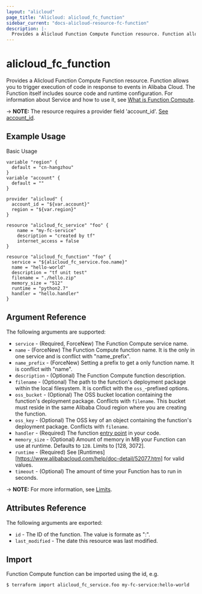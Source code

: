 ```yaml
---
layout: "alicloud"
page_title: "Alicloud: alicloud_fc_function"
sidebar_current: "docs-alicloud-resource-fc-function"
description: |-
  Provides a Alicloud Function Compute Function resource. Function allows you to trigger execution of code in response to events in Alibaba Cloud. The Function itself includes source code and runtime configuration.
---
```


# alicloud\_fc\_function

Provides a Alicloud Function Compute Function resource. Function allows you to trigger execution of code in response to events in Alibaba Cloud. The Function itself includes source code and runtime configuration.
 For information about Service and how to use it, see [What is Function Compute](https://www.alibabacloud.com/help/doc-detail/52895.htm).

-> **NOTE:** The resource requires a provider field 'account_id'. [See account_id](https://www.terraform.io/docs/providers/alicloud/index.html#account_id).

## Example Usage

Basic Usage

```
variable "region" {
  default = "cn-hangzhou"
}
variable "account" {
  default = ""
}

provider "alicloud" {
  account_id = "${var.account}"
  region = "${var.region}"
}

resource "alicloud_fc_service" "foo" {
    name = "my-fc-service"
    description = "created by tf"
    internet_access = false
}

resource "alicloud_fc_function" "foo" {
  service = "${alicloud_fc_service.foo.name}"
  name = "hello-world"
  description = "tf unit test"
  filename = "./hello.zip"
  memory_size = "512"
  runtime = "python2.7"
  handler = "hello.handler"
}
```
## Argument Reference

The following arguments are supported:

* `service` - (Required, ForceNew) The Function Compute service name.
* `name` - (ForceNew) The Function Compute function name. It is the only in one service and is conflict with "name_prefix".
* `name_prefix` - (ForceNew) Setting a prefix to get a only function name. It is conflict with "name".
* `description` - (Optional) The Function Compute function description.
* `filename` - (Optional) The path to the function's deployment package within the local filesystem. It is conflict with the `oss_`-prefixed options.
* `oss_bucket` - (Optional) The OSS bucket location containing the function's deployment package. Conflicts with `filename`. This bucket must reside in the same Alibaba Cloud region where you are creating the function.
* `oss_key` - (Optional) The OSS key of an object containing the function's deployment package. Conflicts with `filename`.
* `handler` - (Required) The function [entry point](https://www.alibabacloud.com/help/doc-detail/62213.htm) in your code.
* `memory_size` - (Optional) Amount of memory in MB your Function can use at runtime. Defaults to `128`. Limits to [128, 3072].
* `runtime` - (Required) See [Runtimes][https://www.alibabacloud.com/help/doc-detail/52077.htm] for valid values.
* `timeout` - (Optional) The amount of time your Function has to run in seconds.

-> **NOTE:** For more information, see [Limits](https://www.alibabacloud.com/help/doc-detail/51907.htm).

## Attributes Reference

The following arguments are exported:

* `id` - The ID of the function. The value is formate as "<service>:<name>".
* `last_modified` - The date this resource was last modified.

## Import

Function Compute function can be imported using the id, e.g.

```
$ terraform import alicloud_fc_service.foo my-fc-service:hello-world
```
